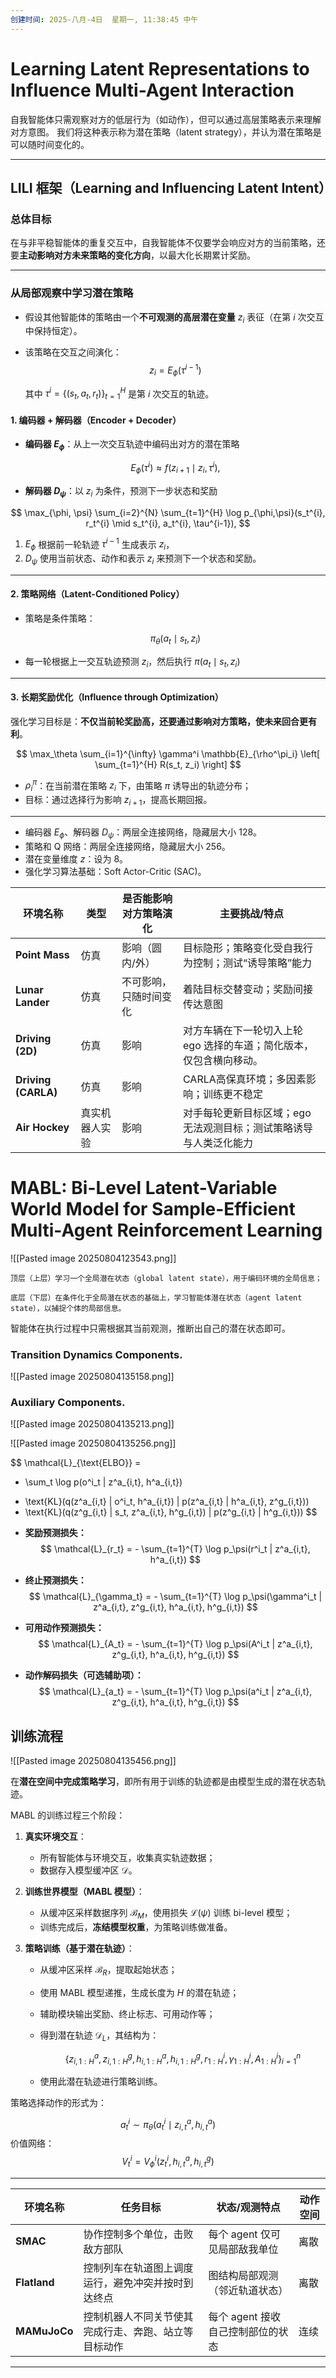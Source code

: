 ```yaml
---
创建时间: 2025-八月-4日  星期一, 11:38:45 中午
---
```


# Learning Latent Representations to Influence Multi-Agent Interaction

自我智能体只需观察对方的低层行为（如动作），但可以通过高层策略表示来理解对方意图。 我们将这种表示称为潜在策略（latent strategy），并认为潜在策略是可以随时间变化的。

---

## LILI 框架（Learning and Influencing Latent Intent）

### 总体目标

在与非平稳智能体的重复交互中，自我智能体不仅要学会响应对方的当前策略，还要**主动影响对方未来策略的变化方向**，以最大化长期累计奖励。

---

### 从局部观察中学习潜在策略

* 假设其他智能体的策略由一个**不可观测的高层潜在变量** $z_i$ 表征（在第 $i$ 次交互中保持恒定）。
* 该策略在交互之间演化：
$$
  z_i = E_\phi(\tau^{i-1})
  $$

  其中 $\tau^i = \{(s_t, a_t, r_t)\}_{t=1}^H$ 是第 $i$ 次交互的轨迹。

#### 1. 编码器 + 解码器（Encoder + Decoder）

* **编码器 $E_\phi$**：从上一次交互轨迹中编码出对方的潜在策略

  $$
E_\phi(\tau^i) \approx f(z_{i+1} \mid z_i, \tau^i),
$$
* **解码器 $D_\psi$**：以 $z_i$ 为条件，预测下一步状态和奖励

$$
\max_{\phi, \psi} \sum_{i=2}^{N} \sum_{t=1}^{H} \log p_{\phi,\psi}(s_t^{i}, r_t^{i} \mid s_t^{i}, a_t^{i}, \tau^{i-1}),
$$

1. $E_\phi$ 根据前一轮轨迹 $\tau^{i-1}$ 生成表示 $z_i$，
2. $D_\psi$ 使用当前状态、动作和表示 $z_i$ 来预测下一个状态和奖励。

---

#### 2. 策略网络（Latent-Conditioned Policy）

* 策略是条件策略：

  $$
  \pi_\theta(a_t \mid s_t, z_i)
  $$
* 每一轮根据上一交互轨迹预测 $z_i$，然后执行 $\pi(a_t \mid s_t, z_i)$

---

#### 3. 长期奖励优化（Influence through Optimization）

强化学习目标是：**不仅当前轮奖励高，还要通过影响对方策略，使未来回合更有利**。

$$
\max_\theta \sum_{i=1}^{\infty} \gamma^i \mathbb{E}_{\rho^\pi_i} \left[ \sum_{t=1}^{H} R(s_t, z_i) \right]
$$

* $\rho^\pi_i$：在当前潜在策略 $z_i$ 下，由策略 $\pi$ 诱导出的轨迹分布；
* 目标：通过选择行为影响 $z_{i+1}$，提高长期回报。

---

* 编码器 $E_\phi$、解码器 $D_\psi$：两层全连接网络，隐藏层大小 128。
* 策略和 Q 网络：两层全连接网络，隐藏层大小 256。
* 潜在变量维度 $z$：设为 8。
* 强化学习算法基础：Soft Actor-Critic (SAC)。



| 环境名称                | 类型      | 是否能影响对方策略演化 | 主要挑战/特点                              |
| ------------------- | ------- | ----------- | ------------------------------------ |
| **Point Mass**      | 仿真      | 影响（圆内/外）    | 目标隐形；策略变化受自我行为控制；测试“诱导策略”能力          |
| **Lunar Lander**    | 仿真      | 不可影响，只随时间变化 | 着陆目标交替变动；奖励间接传达意图                    |
| **Driving (2D)**    | 仿真      | 影响          | 对方车辆在下一轮切入上轮 ego 选择的车道；简化版本，仅包含横向移动。 |
| **Driving (CARLA)** | 仿真      | 影响          | CARLA高保真环境；多因素影响；训练更不稳定              |
| **Air Hockey**      | 真实机器人实验 | 影响          | 对手每轮更新目标区域；ego 无法观测目标；测试策略诱导与人类泛化能力  |



# MABL: Bi-Level Latent-Variable World Model for Sample-Efficient Multi-Agent Reinforcement Learning

![[Pasted image 20250804123543.png]]



    顶层（上层）学习一个全局潜在状态（global latent state），用于编码环境的全局信息；

    底层（下层）在条件化于全局潜在状态的基础上，学习智能体潜在状态（agent latent state），以捕捉个体的局部信息。

智能体在执行过程中只需根据其当前观测，推断出自己的潜在状态即可。

### Transition Dynamics Components.
![[Pasted image 20250804135158.png]]

### Auxiliary Components.
![[Pasted image 20250804135213.png]]

![[Pasted image 20250804135256.png]]


$$
\mathcal{L}_{\text{ELBO}} = 
- \sum_t \log p(o^i_t | z^a_{i,t}, h^a_{i,t})
+ \text{KL}(q(z^a_{i,t} | o^i_t, h^a_{i,t}) \| p(z^a_{i,t} | h^a_{i,t}, z^g_{i,t}))
+ \text{KL}(q(z^g_{i,t} | s_t, z^a_{i,t}, h^g_{i,t}) \| p(z^g_{i,t} | h^g_{i,t}))
$$

* **奖励预测损失：**
$$
  \mathcal{L}_{r_t} = - \sum_{t=1}^{T} \log p_\psi(r^i_t | z^a_{i,t}, h^a_{i,t})
  $$

* **终止预测损失：**
  $$
  \mathcal{L}_{\gamma_t} = - \sum_{t=1}^{T} \log p_\psi(\gamma^i_t | z^a_{i,t}, z^g_{i,t}, h^a_{i,t}, h^g_{i,t})
  $$

* **可用动作预测损失：**
  $$
  \mathcal{L}_{A_t} = - \sum_{t=1}^{T} \log p_\psi(A^i_t | z^a_{i,t}, z^g_{i,t}, h^a_{i,t}, h^g_{i,t})
  $$

* **动作解码损失（可选辅助项）：**
$$
  \mathcal{L}_{a_t} = - \sum_{t=1}^{T} \log p_\psi(a^i_t | z^a_{i,t}, z^g_{i,t}, h^a_{i,t}, h^g_{i,t})
  $$



## 训练流程

![[Pasted image 20250804135456.png]]

在**潜在空间中完成策略学习**，即所有用于训练的轨迹都是由模型生成的潜在状态轨迹。

MABL 的训练过程三个阶段：

1. **真实环境交互**：

   * 所有智能体与环境交互，收集真实轨迹数据；
   * 数据存入模型缓冲区 $\mathcal{D}$。

2. **训练世界模型（MABL 模型）**：

   * 从缓冲区采样数据序列 $\mathcal{B}_M$，使用损失 $\mathcal{L}(\psi)$ 训练 bi-level 模型；
   * 训练完成后，**冻结模型权重**，为策略训练做准备。

3. **策略训练（基于潜在轨迹）**：

   * 从缓冲区采样 $\mathcal{B}_R$，提取起始状态；
   * 使用 MABL 模型递推，生成长度为 $H$ 的潜在轨迹；
   * 辅助模块输出奖励、终止标志、可用动作等；
   * 得到潜在轨迹 $\mathcal{D}_L$，其结构为：

     $$
     \{z^a_{i,1:H}, z^g_{i,1:H}, h^a_{i,1:H}, h^g_{i,1:H}, r^i_{1:H}, \gamma^i_{1:H}, A^i_{1:H} \}_{i=1}^n
     $$
   * 使用此潜在轨迹进行策略训练。



策略选择动作的形式为：

$$
a^i_t \sim \pi_\theta(a^i_t \mid z^a_{i,t}, h^a_{i,t})
$$
价值网络：
$$
V^i_t = V^i_\phi(z^i_t, h^a_{i,t}, h^g_{i,t})
$$




----



| 环境名称         | 任务目标                       | 状态/观测特点              | 动作空间 |
| ------------ | -------------------------- | -------------------- | ---- |
| **SMAC**     | 协作控制多个单位，击败敌方部队            | 每个 agent 仅可见局部敌我单位   | 离散   |
| **Flatland** | 控制列车在轨道图上调度运行，避免冲突并按时到达终点  | 图结构局部观测（邻近轨道状态）      | 离散   |
| **MAMuJoCo** | 控制机器人不同关节使其完成行走、奔跑、站立等目标动作 | 每个 agent 接收自己控制部位的状态 | 连续   |

---




